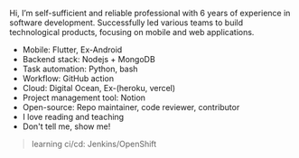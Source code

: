 Hi, I’m self-sufficient and reliable professional with 6 years of experience in software development. Successfully led various teams to build technological products, focusing on mobile and web applications.

* Mobile: Flutter, Ex-Android
* Backend stack: Nodejs + MongoDB
* Task automation: Python, bash
* Workflow: GitHub action
* Cloud: Digital Ocean, Ex-(heroku, vercel)
* Project management tool: Notion
* Open-source: Repo maintainer, code reviewer, contributor
* I love reading and teaching
* Don't tell me, show me!

> learning ci/cd: Jenkins/OpenShift
